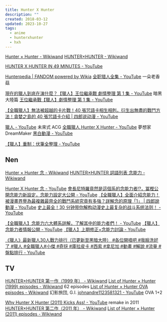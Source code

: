```yaml
---
title: Hunter X Hunter
description: ""
created: 2018-03-12
updated: 2023-10-27
tags:
  - anime
  - hunterxhunter
  - hxh
---
```


[Hunter × Hunter - Wikiwand](https://www.wikiwand.com/en/Hunter_×_Hunter)
[HUNTER×HUNTER - Wikiwand](https://www.wikiwand.com/zh/HUNTER×HUNTER)

[HUNTER X HUNTER IN 49 MINUTES - YouTube](https://www.youtube.com/watch?v=eGIkGo-lGm0)

[Hunterpedia | FANDOM powered by Wikia](http://hunterxhunter.fandom.com/wiki/Hunterpedia)
[全职猎人全集 - YouTube](https://www.youtube.com/playlist?list=PLnYLDv2h47jDfhEpq1Wcgq2ORyCslGBAw) 一朵老香菇

[現在的獵人到底在演什麼？【獵人】王位繼承戰 劇情整理 第 1 集 - YouTube](https://www.youtube.com/watch?v=efC7bIpMqso) 暗黑大陸篇
[王位繼承戰【獵人】劇情整理 第 1 集 - YouTube](https://www.youtube.com/watch?v=efC7bIpMqso)

[【全職獵人】無法被超越的卡片戰！40 張咒語卡相生相剋，衍生出無盡的戰鬥方法！貪婪之島的 40 張咒語卡介紹 | 四郎说动漫 - YouTube](https://www.youtube.com/watch?v=KOIv8JXuT4I)

[獵人 - YouTube](https://www.youtube.com/playlist?list=PLI0oExPDZ-97dLot8q1oKx8pNCtOUlz1l) 未來式 ACG
[全職獵人 Hunter X Hunter - YouTube](https://www.youtube.com/playlist?list=PLHGtcOQ0hBC54WFgVFqf4OU3kJH03BTSA) 夢想家 DreamMaker
[黑白動漫 - YouTube](https://www.youtube.com/@BWDM/playlists)

[【獵人】重制：伏筆全整理 - YouTube](https://www.youtube.com/watch?v=Y4F2d2el9WQ)

## Nen

[Hunter × Hunter 念 - Wikiwand](https://www.wikiwand.com/en/Hunter_×_Hunter#/Setting)
[HUNTER×HUNTER 詞語列表 念能力 - Wikiwand](https://www.wikiwand.com/zh/HUNTER×HUNTER詞語列表#/念能力)

[Hunter X Hunter 念 - YouTube](https://www.youtube.com/playlist?list=PLB_IY29eVwsXHZt7AFqvRp_0VFuNbMZA3)
[會長尼特羅竟然是這個系的念能力者!?，冨樫公開念能力新設定，念能力設定大公開 - YouTube](https://www.youtube.com/watch?v=FHdRrSWLEB0)
[【全職獵人】全面介紹念能力！被漫畫界譽為最複雜最齊全的戰鬥系統究竟有多強？詳解念的原理「1」 | 四郎說動漫 - YouTube](https://www.youtube.com/watch?v=EBNumRNDHLI)
[史上最全！30 分钟带你解构动漫史上最复杂的战斗系统法则！ - YouTube](https://www.youtube.com/watch?v=hZqWjbZQOwY)

[【全職獵人】念能力六大體系詳解，了解其中的能力者們！ - YouTube](https://www.youtube.com/watch?v=nfqrOxsnP34)
[【獵人】念能力者情報公開 - YouTube](https://www.youtube.com/watch?v=xyjFsUt_XrU)
[【獵人】上期修正+念能力討論 - YouTube](https://www.youtube.com/watch?v=3PYBqTFJFnk)

[《獵人》最新獵人30人戰力排行（已更新至黑暗大陸） #各位開噴吧 #我臉洗好了 #獵人 #全職獵人#小傑 #奇犽 #庫拉皮卡 #西索 #拿尼加 #動畫 #解說 #流量 #盤點排行 - YouTube](https://www.youtube.com/watch?v=dfubK3rnT6o)

## TV

[HUNTER×HUNTER 第一作（1999 年） - Wikiwand](https://www.wikiwand.com/zh/HUNTER×HUNTER#/第一作（1999年）)
[List of Hunter × Hunter (1999) episodes - Wikiwand](<https://www.wikiwand.com/en/List_of_Hunter_×_Hunter_(1999)_episodes>) 62 episodes
[List of Hunter × Hunter OVA episodes - Wikiwand](https://www.wikiwand.com/en/List_of_Hunter_×_Hunter_OVA_episodes) 幻影旅団, G.I.
[johnandre1123581321 - YouTube](https://www.youtube.com/user/johnandre1123581321/search?query=Hunter+X+Hunter) OVA 1+2

[Why Hunter X Hunter (2011) Kicks Ass! - YouTube](https://www.youtube.com/watch?v=xnt5zE-Cu1A) remake in 2011
[HUNTER×HUNTER 第二作（2011 年） - Wikiwand](https://www.wikiwand.com/zh/HUNTER×HUNTER#/第二作（2011年）)
[List of Hunter × Hunter (2011) episodes - Wikiwand](<https://www.wikiwand.com/en/List_of_Hunter_×_Hunter_(2011)_episodes>)
